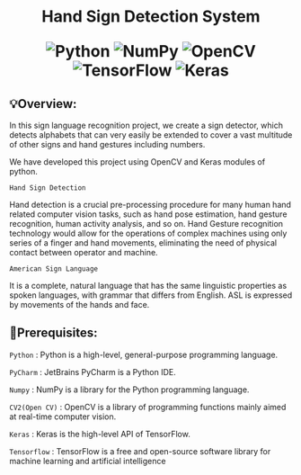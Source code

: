 <h1 align="center">Hand Sign Detection System
  
![Python](https://img.shields.io/badge/python-3670A0?style=for-the-badge&logo=python&logoColor=ffdd54)
![NumPy](https://img.shields.io/badge/numpy-%23013243.svg?style=for-the-badge&logo=numpy&logoColor=white)
![OpenCV](https://img.shields.io/badge/opencv-%23white.svg?style=for-the-badge&logo=opencv&logoColor=white)
![TensorFlow](https://img.shields.io/badge/TensorFlow-%23FF6F00.svg?style=for-the-badge&logo=TensorFlow&logoColor=white)
![Keras](https://img.shields.io/badge/Keras-%23D00000.svg?style=for-the-badge&logo=Keras&logoColor=white) 
</h1>

## 💡Overview:
In this sign language recognition project, we create a   sign detector, which detects alphabets that can very easily be extended to cover a vast multitude of other signs and hand gestures including numbers.

We have developed this project using OpenCV and Keras modules of python.

`Hand Sign Detection` 

Hand detection is a crucial pre-processing procedure for many human hand related computer vision tasks, such as hand pose estimation, hand gesture recognition, human activity analysis, and so on.
Hand Gesture recognition technology  would allow for the operations of complex machines using only series of a finger and hand movements, eliminating the need of physical contact between operator and machine.

`American Sign Language`

It is a complete, natural language that has the same linguistic properties as spoken languages, with grammar that differs from English. ASL is expressed by movements of the hands and face.

## 🧰Prerequisites:

`Python` : Python is a high-level, general-purpose programming language.

`PyCharm` : JetBrains PyCharm is a Python IDE.

`Numpy` : NumPy is a library for the Python programming language.

`CV2(Open CV)` : OpenCV is a library of programming functions mainly aimed at real-time computer vision.

`Keras` : Keras is the high-level API of TensorFlow.

`Tensorflow` : TensorFlow is a free and open-source software library for machine learning and artificial intelligence


 





